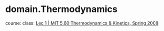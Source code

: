 # domain.Thermodynamics
course: class: [Lec 1 | MIT 5.60 Thermodynamics &amp; Kinetics, Spring 2008](https://youtu.be/kLqduWF6GXE)
